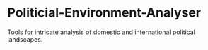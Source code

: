 # Politicial-Environment-Analyser
Tools for intricate analysis of domestic and international political landscapes.
